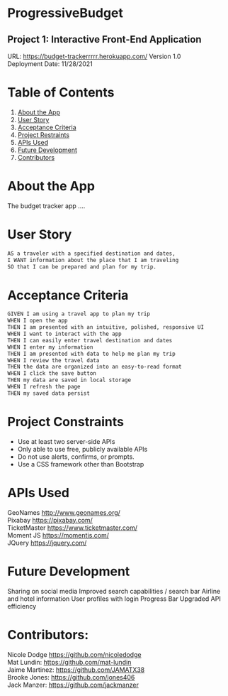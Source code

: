 
# ProgressiveBudget
##  Project 1: Interactive Front-End Application

URL: https://budget-trackerrrrr.herokuapp.com/
Version 1.0  
Deployment Date: 11/28/2021  

# Table of Contents

1. [About the App](#about-the-app)
2. [User Story](#user-story)
3. [Acceptance Criteria](#acceptance-criteria)
4. [Project Restraints](#project-restraints)
5. [APIs Used](#apis-used)
6. [Future Development](#future-development)
7. [Contributors](#contributors)


# About the App
The budget tracker app ....


# User Story

```md
AS a traveler with a specified destination and dates,
I WANT information about the place that I am traveling
SO that I can be prepared and plan for my trip.
```

# Acceptance Criteria

```md
GIVEN I am using a travel app to plan my trip
WHEN I open the app
THEN I am presented with an intuitive, polished, responsive UI 
WHEN I want to interact with the app
THEN I can easily enter travel destination and dates
WHEN I enter my information
THEN I am presented with data to help me plan my trip
WHEN I review the travel data
THEN the data are organized into an easy-to-read format
WHEN I click the save button
THEN my data are saved in local storage
WHEN I refresh the page
THEN my saved data persist
```


# Project Constraints
* Use at least two server-side APIs
* Only able to use free, publicly available APIs
* Do not use alerts, confirms, or prompts.
* Use a CSS framework other than Bootstrap

  

# APIs Used
GeoNames http://www.geonames.org/  
Pixabay https://pixabay.com/  
TicketMaster https://www.ticketmaster.com/  
Moment JS https://momentjs.com/  
JQuery https://jquery.com/  




# Future Development
Sharing on social media
Improved search capabilities / search bar
Airline and hotel information
User profiles with login
Progress Bar
Upgraded API efficiency

# Contributors:   
Nicole Dodge https://github.com/nicoledodge  
Mat Lundin: https://github.com/mat-lundin  
Jaime Martinez: https://github.com/JAMATX38  
Brooke Jones: https://github.com/jones406  
Jack Manzer: https://github.com/jackmanzer 